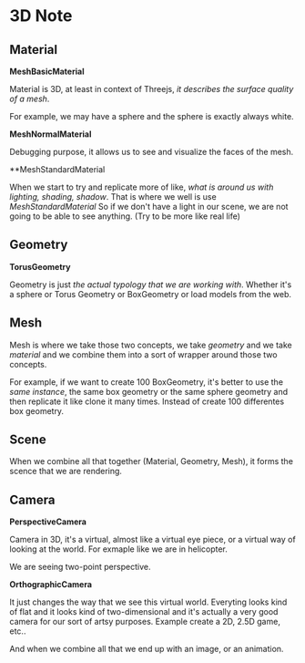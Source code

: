 # 3D Note

## Material

**MeshBasicMaterial**

Material is 3D, at least in context of Threejs, *it describes the surface quality of a mesh*.

For example, we may have a sphere and the sphere is exactly always white.

**MeshNormalMaterial**

Debugging purpose, it allows us to see and visualize the faces of the mesh.


**MeshStandardMaterial

When we start to try and replicate more of like, *what is around us with lighting, shading, shadow*. That is where we well is use *MeshStandardMaterial*
So if we don't have a light in our scene, we are not going to be able to see anything. (Try to be more like real life)

## Geometry

**TorusGeometry**

Geometry is just *the actual typology that we are working with*.
Whether it's a sphere or Torus Geometry or BoxGeometry or load models from the web.


## Mesh

Mesh is where we take those two concepts, we take *geometry* and we take *material* and we combine them into a sort of wrapper around those two concepts.

For example, if we want to create 100 BoxGeometry, it's better to use the *same instance*, the same box geometry or the same sphere geometry and then replicate it like clone it many times. Instead of create 100 differentes box geometry.


## Scene

When we combine all that together (Material, Geometry, Mesh), it forms the scence that we are rendering.


## Camera

**PerspectiveCamera**

 Camera in 3D, it's a virtual, almost like a virtual eye piece, or a virtual way of looking at the world.
 For exmaple like we are in helicopter.

 We are seeing two-point perspective.

 **OrthographicCamera**

It just changes the way that we see this virtual world.
Everyting looks kind of flat and it looks kind of two-dimensional and it's actually a very good camera for our sort of artsy purposes.
Example create a 2D, 2.5D game, etc..



And when we combine all that we end up with an image, or an animation.